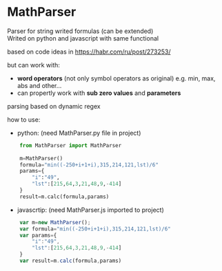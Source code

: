 # MathParser

Parser for string writed formulas (can be extended)  
Writed on python and javascript with same functional

based on code ideas in https://habr.com/ru/post/273253/

but can work with:  
- **word operators** (not only symbol operators as original) e.g. min, max, abs and other...
- can propertly work with **sub zero values** and **parameters**
    
parsing based on dynamic regex

how to use:
- python: (need MathParser.py file in project)
```python
    from MathParser import MathParser
    
    m=MathParser()
    formula="min((-250+i+1+i),315,214,121,lst)/6"
    params={
        "i":"49",
        "lst":[215,64,3,21,48,9,-414]
    }
    result=m.calc(formula,params)
```
- javascrtip: (need MathParser.js imported to project)
```javascript
    var m=new MathParser();
    var formula="min((-250+i+1+i),315,214,121,lst)/6"
    var params={
        "i":"49",
        "lst":[215,64,3,21,48,9,-414]
    }
    var result=m.calc(formula,params)
```
